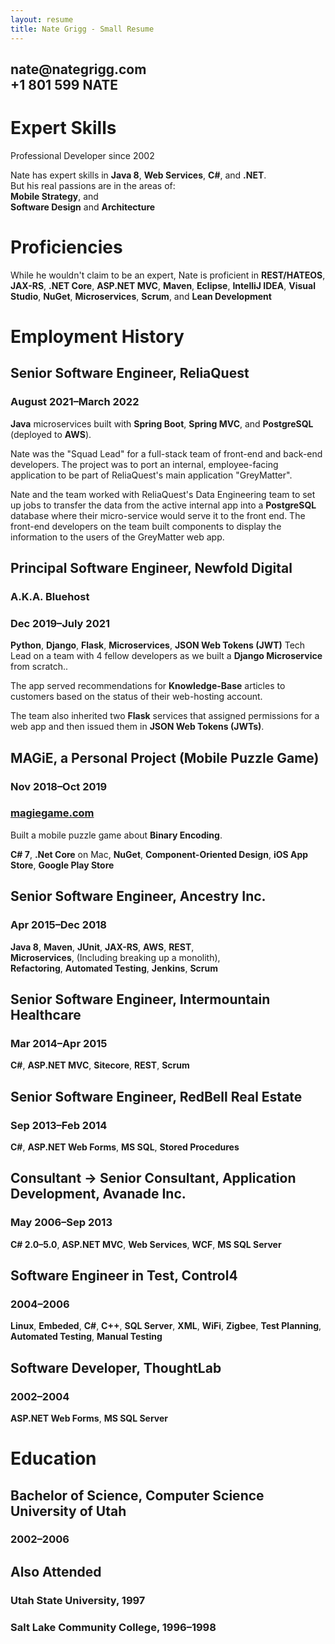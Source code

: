 ```yaml
---
layout: resume
title: Nate Grigg - Small Resume
---
```


<h2 class='subtitle'>nate@nategrigg.com<br />+1 801 599 NATE</h2>

# Expert Skills
Professional Developer since 2002

Nate has expert skills in **Java 8**, **Web Services**, **C#**, and **.NET**.  
But his real passions are in the areas of:  
**Mobile Strategy**, and  
**Software Design** and **Architecture**

# Proficiencies
While he wouldn't claim to be an expert, Nate is proficient in **REST/HATEOS**, **JAX-RS**, **.NET Core**, **ASP.NET MVC**, **Maven**, **Eclipse**, **IntelliJ IDEA**, **Visual Studio**, **NuGet**, **Microservices**, **Scrum**, and **Lean Development**

# Employment History

## Senior Software Engineer, ReliaQuest
### August 2021&ndash;March 2022
**Java** microservices built with **Spring Boot**, **Spring MVC**, and **PostgreSQL** (deployed to **AWS**).

Nate was the "Squad Lead" for a full-stack team of front-end and back-end developers. The project was to port an internal, employee-facing application to be part of ReliaQuest's main application "GreyMatter".

Nate and the team worked with ReliaQuest's Data Engineering team to set up jobs to transfer the data from the active internal app into a **PostgreSQL** database where their micro-service would serve it to the front end. The front-end developers on the team built components to display the information to the users of the GreyMatter web app.

## Principal Software Engineer, Newfold Digital
### A.K.A. Bluehost
### Dec 2019&ndash;July 2021
**Python**, **Django**, **Flask**, **Microservices**, **JSON Web Tokens (JWT)**
Tech Lead on a team with 4 fellow developers as we built a **Django Microservice** from scratch..

The app served recommendations for **Knowledge-Base** articles to customers based on the status of their web-hosting account.

The team also inherited two **Flask** services that assigned permissions for a web app and then issued them in **JSON Web Tokens (JWTs)**.

## MAGiE, a Personal Project (Mobile Puzzle Game)
### Nov 2018&ndash;Oct 2019
### [magiegame.com](https://magiegame.com/magie/)
Built a mobile puzzle game about **Binary Encoding**.

**C# 7**, **.Net Core** on Mac, **NuGet**, **Component-Oriented Design**, **iOS App Store**, **Google Play Store**

## Senior Software Engineer, Ancestry Inc.
### Apr 2015&ndash;Dec 2018
**Java 8**, **Maven**, **JUnit**, **JAX-RS**,
**AWS**, **REST**, **Microservices**,&nbsp;(Including&nbsp;breaking&nbsp;up&nbsp;a&nbsp;monolith),  
**Refactoring**, **Automated Testing**, **Jenkins**, **Scrum**

## Senior Software Engineer, Intermountain Healthcare
### Mar 2014&ndash;Apr 2015
**C#**, **ASP.NET MVC**, **Sitecore**, **REST**, **Scrum**

## Senior Software Engineer, RedBell Real Estate
### Sep 2013&ndash;Feb 2014
**C#**, **ASP.NET Web Forms**, **MS SQL**, **Stored Procedures**

## Consultant &rarr; Senior Consultant, Application Development, Avanade Inc.
### May 2006&ndash;Sep 2013
**C# 2.0&ndash;5.0**, **ASP.NET MVC**, **Web Services**, **WCF**, **MS SQL Server**

## Software Engineer in Test, Control4
### 2004&ndash;2006
**Linux**, **Embeded**, **C#**, **C++**, **SQL Server**, **XML**, **WiFi**, **Zigbee**, **Test Planning**, **Automated Testing**, **Manual Testing**

## Software Developer, ThoughtLab
### 2002&ndash;2004
**ASP.NET Web Forms**, **MS SQL Server**

# Education

## Bachelor of Science, Computer Science<br />University of Utah
### 2002&ndash;2006

## Also Attended
### Utah State University, 1997
### Salt Lake Community College, 1996&ndash;1998
